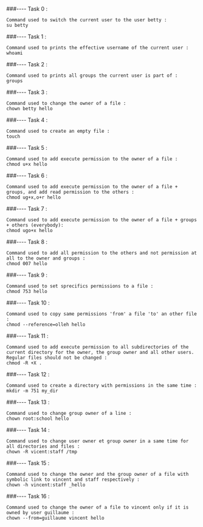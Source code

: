 ###---- Task 0 : 

	Command used to switch the current user to the user betty : 
	su betty

###---- Task 1 : 

	Command used to prints the effective username of the current user :
	whoami

###---- Task 2 :

	Command used to prints all groups the current user is part of :
	groups

###---- Task 3 :

	Command used to change the owner of a file :
	chown betty hello

###---- Task 4 :

	Command used to create an empty file :
	touch

###---- Task 5 :

	Command used to add execute permission to the owner of a file :
	chmod u+x hello

###---- Task 6 :

	Command used to add execute permission to the owner of a file + groups, and add read permission to the others : 
	chmod ug+x,o+r hello

###---- Task 7 :

	Command used to add execute permission to the owner of a file + groups + others (everybody): 
	chmod ugo+x hello

###---- Task 8 :

	Command used to add all permission to the others and not permission at all to the owner and groups :
	chmod 007 hello

###---- Task 9 :

	Command used to set sprecifics permissions to a file :
	chmod 753 hello

###---- Task 10 :

	Command used to copy same permissions 'from' a file 'to' an other file : 
	chmod --reference=olleh hello

###---- Task 11 : 

	Command used to add execute permission to all subdirectories of the current directory for the owner, the group owner and all other users. 
	Regular files should not be changed :
	chmod -R +X .

###---- Task 12 : 

	Command used to create a directory with permissions in the same time :
	mkdir -m 751 my_dir

###---- Task 13 : 

	Command used to change group owner of a line : 
	chown root:school hello

###---- Task 14 :

	Command used to change user owner et group owner in a same time for all directories and files : 
	chown -R vicent:staff /tmp

###---- Task 15 : 
	
	Command used to change the owner and the group owner of a file with symbolic link to vincent and staff respectively :
	chown -h vincent:staff _hello

###---- Task 16 : 

	Command used to change the owner of a file to vincent only if it is owned by user guillaume :	
	chown --from=guillaume vincent hello 




